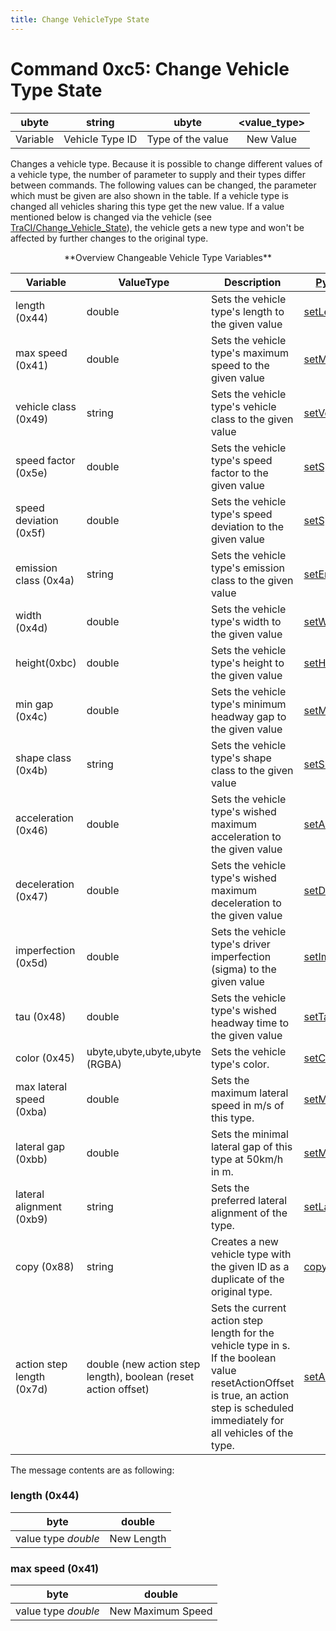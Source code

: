 ```yaml
---
title: Change VehicleType State
---
```


# Command 0xc5: Change Vehicle Type State

|  ubyte   |     string      |       ubyte       | <value_type\> |
| :------: | :-------------: | :---------------: | :----------: |
| Variable | Vehicle Type ID | Type of the value |  New Value   |

Changes a vehicle type. Because it is possible to change different
values of a vehicle type, the number of parameter to supply and their
types differ between commands. The following values can be changed, the
parameter which must be given are also shown in the table. If a vehicle
type is changed all vehicles sharing this type get the new value. If a
value mentioned below is changed via the vehicle (see
[TraCI/Change_Vehicle_State](../TraCI/Change_Vehicle_State.md)),
the vehicle gets a new type and won't be affected by further changes to
the original type.

<center>**Overview Changeable Vehicle Type Variables**</center>

| Variable                  | ValueType                                                      | Description                                                                                                                                                                          | [Python Method](../TraCI/Interfacing_TraCI_from_Python.md)                                                |
| ------------------------- | -------------------------------------------------------------- | ------------------------------------------------------------------------------------------------------------------------------------------------------------------------------------ | -------------------------------------------------------------------------------------------------------------- |
| length (0x44)             | double                                                         | Sets the vehicle type's length to the given value                                                                                                                                    | [setLength](https://sumo.dlr.de/pydoc/traci._vehicletype.html#VehicleTypeDomain-setLength)                     |
| max speed (0x41)          | double                                                         | Sets the vehicle type's maximum speed to the given value                                                                                                                             | [setMaxSpeed](https://sumo.dlr.de/pydoc/traci._vehicletype.html#VehicleTypeDomain-setMaxSpeed)                 |
| vehicle class (0x49)      | string                                                         | Sets the vehicle type's vehicle class to the given value                                                                                                                             | [setVehicleClass](https://sumo.dlr.de/pydoc/traci._vehicletype.html#VehicleTypeDomain-setVehicleClass)         |
| speed factor (0x5e)       | double                                                         | Sets the vehicle type's speed factor to the given value                                                                                                                              | [setSpeedFactor](https://sumo.dlr.de/pydoc/traci._vehicletype.html#VehicleTypeDomain-setSpeedFactor)           |
| speed deviation (0x5f)    | double                                                         | Sets the vehicle type's speed deviation to the given value                                                                                                                           | [setSpeedDeviation](https://sumo.dlr.de/pydoc/traci._vehicletype.html#VehicleTypeDomain-setSpeedDeviation)     |
| emission class (0x4a)     | string                                                         | Sets the vehicle type's emission class to the given value                                                                                                                            | [setEmissionClass](https://sumo.dlr.de/pydoc/traci._vehicletype.html#VehicleTypeDomain-setEmissionClass)       |
| width (0x4d)              | double                                                         | Sets the vehicle type's width to the given value                                                                                                                                     | [setWidth](https://sumo.dlr.de/pydoc/traci._vehicletype.html#VehicleTypeDomain-setWidth)                       |
| height(0xbc)              | double                                                         | Sets the vehicle type's height to the given value                                                                                                                                    | [setHeight](https://sumo.dlr.de/pydoc/traci._vehicletype.html#VehicleTypeDomain-setHeight)                     |
| min gap (0x4c)            | double                                                         | Sets the vehicle type's minimum headway gap to the given value                                                                                                                       | [setMinGap](https://sumo.dlr.de/pydoc/traci._vehicletype.html#VehicleTypeDomain-setMinGap)                     |
| shape class (0x4b)        | string                                                         | Sets the vehicle type's shape class to the given value                                                                                                                               | [setShapeClass](https://sumo.dlr.de/pydoc/traci._vehicletype.html#VehicleTypeDomain-setShapeClass)             |
| acceleration (0x46)       | double                                                         | Sets the vehicle type's wished maximum acceleration to the given value                                                                                                               | [setAccel](https://sumo.dlr.de/pydoc/traci._vehicletype.html#VehicleTypeDomain-setAccel)                       |
| deceleration (0x47)       | double                                                         | Sets the vehicle type's wished maximum deceleration to the given value                                                                                                               | [setDecel](https://sumo.dlr.de/pydoc/traci._vehicletype.html#VehicleTypeDomain-setDecel)                       |
| imperfection (0x5d)       | double                                                         | Sets the vehicle type's driver imperfection (sigma) to the given value                                                                                                               | [setImperfection](https://sumo.dlr.de/pydoc/traci._vehicletype.html#VehicleTypeDomain-setImperfection)         |
| tau (0x48)                | double                                                         | Sets the vehicle type's wished headway time to the given value                                                                                                                       | [setTau](https://sumo.dlr.de/pydoc/traci._vehicletype.html#VehicleTypeDomain-setTau)                           |
| color (0x45)              | ubyte,ubyte,ubyte,ubyte (RGBA)                                 | Sets the vehicle type's color.                                                                                                                                                       | [setColor](https://sumo.dlr.de/pydoc/traci._vehicletype.html#VehicleTypeDomain-setColor)                       |
| max lateral speed (0xba)  | double                                                         | Sets the maximum lateral speed in m/s of this type.                                                                                                                                  | [setMaxSpeedLat](https://sumo.dlr.de/pydoc/traci._vehicletype.html#VehicleTypeDomain-setMaxSpeedLat)           |
| lateral gap (0xbb)        | double                                                         | Sets the minimal lateral gap of this type at 50km/h in m.                                                                                                                            | [setMinGapLat](https://sumo.dlr.de/pydoc/traci._vehicletype.html#VehicleTypeDomain-setMinGapLat)               |
| lateral alignment (0xb9)  | string                                                         | Sets the preferred lateral alignment of the type.                                                                                                                                    | [setLateralAlignment](https://sumo.dlr.de/pydoc/traci._vehicletype.html#VehicleTypeDomain-setLateralAlignment) |
| copy (0x88)               | string                                                         | Creates a new vehicle type with the given ID as a duplicate of the original type.                                                                                                    | [copy](https://sumo.dlr.de/pydoc/traci._vehicletype.html#VehicleTypeDomain-copy)                               |
| action step length (0x7d) | double (new action step length), boolean (reset action offset) | Sets the current action step length for the vehicle type in s. If the boolean value resetActionOffset is true, an action step is scheduled immediately for all vehicles of the type. | [setActionStepLength](https://sumo.dlr.de/pydoc/traci._vehicle.html#VehicleDomain-setActionStepLength)         |



The message contents are as following:

### length (0x44)

|        byte         |   double   |
| :-----------------: | :--------: |
| value type *double* | New Length |

### max speed (0x41)

|        byte         |      double       |
| :-----------------: | :---------------: |
| value type *double* | New Maximum Speed |